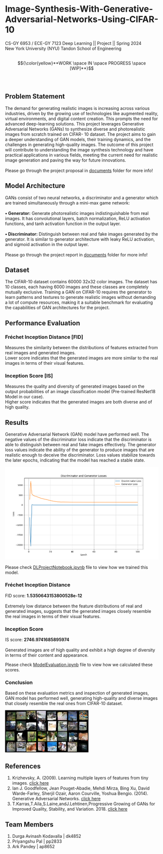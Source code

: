 # Image-Synthesis-With-Generative-Adversarial-Networks-Using-CIFAR-10

CS-GY 6953 / ECE-GY 7123 Deep Learning || Project || Spring 2024 <br />
New York University (NYU) Tandon School of Engineering <br /> <br />

$${\color{yellow}**WORK \space IN \space PROGRESS \space [WIP]**}$$ <br /> <br />

## Problem Statement

The demand for generating realistic images is increasing across various industries, driven by the growing use of technologies like augmented reality, virtual environments, and digital content creation. This prompts the need for advanced deep-learning solutions. This project leverages Generative Adversarial Networks (GANs) to synthesize diverse and photorealistic images from scratch trained on CIFAR- 10 dataset. The project aims to gain a deeper understanding of GAN models, their training dynamics, and the challenges in generating high-quality images. The outcome of this project will contribute to understanding the image synthesis technology and have practical applications in various fields, meeting the current need for realistic image generation and paving the way for future innovations. <br /> <br />
Please go through the project proposal in [documents](https://github.com/AvinX12/Image-Synthesis-With-Generative-Adversarial-Networks-GANs-Using-CIFAR-10/tree/main/documents) folder for more info!
<br />

## Model Architecture

GANs consist of two neural networks, a discriminator and a generator which are trained simultaneously through a mini-max game network: <br /> <br />
**• Generator:** Generate photorealistic images indistinguishable from real images. It has convolutional layers, batch normalization, ReLU activation functions, and tanh activation function in the output layer. <br /> <br />
**• Discriminator:** Distinguish between real and fake images generated by the generator. It is similar to generator architecture with leaky ReLU activation, and sigmoid activation in the output layer. <br /> <br />
Please go through the project report in [documents](https://github.com/AvinX12/Image-Synthesis-With-Generative-Adversarial-Networks-GANs-Using-CIFAR-10/tree/main/documents) folder for more info!
<br />

## Dataset

The CIFAR-10 dataset contains 60000 32x32 color images. The dataset has 10 classes, each having 6000 images and these classes are completely mutually exclusive. Training a GAN on CIFAR-10 requires the generator to learn patterns and textures to generate realistic images without demanding a lot of compute resources, making it a suitable benchmark for evaluating the capabilities of GAN architectures for the project.
<br />

## Performance Evaluation

### Fréchet Inception Distance [FID]
Measures the similarity between the distributions of features extracted from real images and generated images. <br />
Lower score indicates that the generated images are more similar to the real images in terms of their visual features. <br />

### Inception Score [IS]
Measures the quality and diversity of generated images based on the output probabilities of an image classification model (Pre-trained ResNet18 Model in our case). <br />
Higher score indicates that the generated images are both diverse and of high quality. <br />

## Results

Generative Adversarial Network (GAN) model have performed well. The negative values of the discriminator loss indicate that the discriminator is able to distinguish between real and fake images effectively. The generator loss values indicate the ability of the generator to produce images that are realistic enough to deceive the discriminator. Loss values stabilize towards the later epochs, indicating that the model has reached a stable state. <br />

![Discriminator and Generator Training Loss Plot](https://github.com/AvinX12/Image-Synthesis-With-Generative-Adversarial-Networks-GANs-Using-CIFAR-10/blob/main/plots/D_G_loss_plot.png)

Please check [DLProjectNotebook.ipynb](https://github.com/AvinX12/Image-Synthesis-With-Generative-Adversarial-Networks-GANs-Using-CIFAR-10/blob/main/DLProjectNotebook.ipynb) file to view how we trained this model.

### Fréchet Inception Distance
FID score: **1.5350643153800528e-12** <br /> <br />
Extremely low distance between the feature distributions of real and generated images, suggests that the generated images closely resemble the real images in terms of their visual features. <br />

### Inception Score
IS score: **2746.9741685895974** <br /> <br />
Generated images are of high quality and exhibit a high degree of diversity in terms of their content and appearance. <br />

Please check [ModelEvaluation.ipynb](https://github.com/AvinX12/Image-Synthesis-With-Generative-Adversarial-Networks-GANs-Using-CIFAR-10/blob/main/ModelEvaluation.ipynb) file to view how we calculated these scores.

### Conclusion

Based on these evaluation metrics and inspection of generated images, GAN model has performed well, generating high-quality and diverse images that closely resemble the real ones from CIFAR-10 dataset.

![GAN Generated Image](https://github.com/AvinX12/Image-Synthesis-With-Generative-Adversarial-Networks-GANs-Using-CIFAR-10/blob/main/gan_images/100.png)

## References

1. Krizhevsky, A. (2009). Learning multiple layers of features from tiny images. [click here](https://www.cs.toronto.edu/~kriz/cifar.html)
2. Ian J. Goodfellow, Jean Pouget-Abadie, Mehdi Mirza, Bing Xu, David Warde-Farley, Sherjil Ozair, Aaron Courville, Yoshua Bengio. (2014). Generative Adversarial Networks. [click here](https://arxiv.org/abs/1406.2661)
3. T.Karras,T.Aila,S.Laine,andJ.Lehtinen,Progressive Growing of GANs for Improved Quality, Stability, and Variation. 2018. [click here](https://arxiv.org/abs/1710.10196)

## Team Members
1. Durga Avinash Kodavalla | dk4852 <br />
2. Priyangshu Pal | pp2833 <br />
3. Ark Pandey | ap8652 <br />
